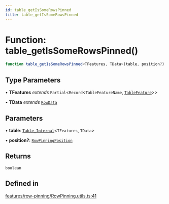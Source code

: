 ```yaml
---
id: table_getIsSomeRowsPinned
title: table_getIsSomeRowsPinned
---
```


# Function: table\_getIsSomeRowsPinned()

```ts
function table_getIsSomeRowsPinned<TFeatures, TData>(table, position?): boolean
```

## Type Parameters

• **TFeatures** *extends* `Partial`\<`Record`\<`TableFeatureName`, [`TableFeature`](../interfaces/tablefeature.md)\>\>

• **TData** *extends* [`RowData`](../type-aliases/rowdata.md)

## Parameters

• **table**: [`Table_Internal`](../type-aliases/table_internal.md)\<`TFeatures`, `TData`\>

• **position?**: [`RowPinningPosition`](../type-aliases/rowpinningposition.md)

## Returns

`boolean`

## Defined in

[features/row-pinning/RowPinning.utils.ts:41](https://github.com/TanStack/table/blob/main/packages/table-core/src/features/row-pinning/RowPinning.utils.ts#L41)
